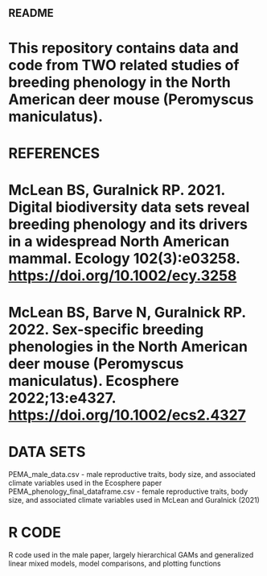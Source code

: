 ## README

# This repository contains data and code from TWO related studies of breeding phenology in the North American deer mouse (Peromyscus maniculatus).

# REFERENCES
# McLean BS, Guralnick RP. 2021. Digital biodiversity data sets reveal breeding phenology and its drivers in a widespread North American mammal. Ecology 102(3):e03258. https://doi.org/10.1002/ecy.3258
# McLean BS, Barve N, Guralnick RP. 2022. Sex-specific breeding phenologies in the North American deer mouse (Peromyscus maniculatus). Ecosphere 2022;13:e4327. https://doi.org/10.1002/ecs2.4327

# DATA SETS
PEMA_male_data.csv - male reproductive traits, body size, and associated climate variables used in the Ecosphere paper
PEMA_phenology_final_dataframe.csv - female reproductive traits, body size, and associated climate variables used in McLean and Guralnick (2021)

# R CODE
R code used in the male paper, largely hierarchical GAMs and generalized linear mixed models, model comparisons, and plotting functions
